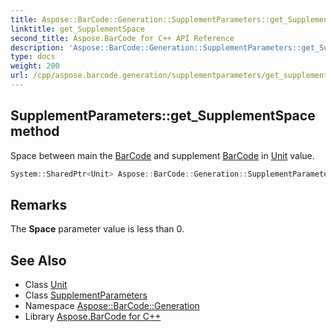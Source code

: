 ```yaml
---
title: Aspose::BarCode::Generation::SupplementParameters::get_SupplementSpace method
linktitle: get_SupplementSpace
second_title: Aspose.BarCode for C++ API Reference
description: 'Aspose::BarCode::Generation::SupplementParameters::get_SupplementSpace method. Space between main the BarCode and supplement BarCode in Unit value in C++.'
type: docs
weight: 200
url: /cpp/aspose.barcode.generation/supplementparameters/get_supplementspace/
---
```

## SupplementParameters::get_SupplementSpace method


Space between main the [BarCode](../../../aspose.barcode/) and supplement [BarCode](../../../aspose.barcode/) in [Unit](../../unit/) value.

```cpp
System::SharedPtr<Unit> Aspose::BarCode::Generation::SupplementParameters::get_SupplementSpace()
```

## Remarks



The **Space** parameter value is less than 0.
## See Also

* Class [Unit](../../unit/)
* Class [SupplementParameters](../)
* Namespace [Aspose::BarCode::Generation](../../)
* Library [Aspose.BarCode for C++](../../../)
